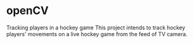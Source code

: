 # openCV
Tracking players in a hockey game
This project intends to track hockey players' movements on a live hockey game from the feed of TV camera.
